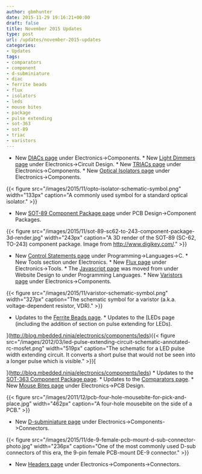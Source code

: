 ```yaml
---
author: gbmhunter
date: 2015-11-29 19:16:21+00:00
draft: false
title: November 2015 Updates
type: post
url: /updates/november-2015-updates
categories:
- Updates
tags:
- comparators
- component
- d-subminiature
- diac
- ferrite beads
- flux
- isolators
- leds
- mouse bites
- package
- pulse extending
- sot-363
- sot-89
- triac
- varistors
---
```


  * New [DIACs page](http://blog.mbedded.ninja/electronics/components/diodes/diacs) under Electronics->Components.  * New [Light Dimmers page](http://blog.mbedded.ninja/electronics/circuit-design/light-dimmers) under Electronics->Circuit Design.  * New [TRIACs page](http://blog.mbedded.ninja/electronics/components/triacs) under Electronics->Components.  * New [Optical Isolators page](http://blog.mbedded.ninja/electronics/components/optical-isolators) under Electronics->Components.  
  
{{< figure src="/images/2015/11/opto-isolator-schematic-symbol.png" width="133px" caption="A commonly used symbol for a standard optical isolator."  >}}  
  
  * New [SOT-89 Component Package page](http://blog.mbedded.ninja/pcb-design/component-packages/sot-89-component-package) under PCB Design->Component Packages.  
  
{{< figure src="/images/2015/11/sot-89-sc62-to-243-component-package-3d-render.jpg" width="243px" caption="A 3D render of the SOT-89 (SC-62, TO-243) component package. Image from http://www.digikey.com/."  >}}  
  
  * New [Control Statements page](http://blog.mbedded.ninja/programming/languages/c/control-statements) under Programming->Languages->C.  * New Tools section under Electronics.  * New [Flux page](http://blog.mbedded.ninja/electronics/tools/flux) under Electronics->Tools.  * The [Javascript page](http://blog.mbedded.ninja/programming/languages/javascript) was moved from under Website Design to under Programming Languages.  * New [Varistors page](http://blog.mbedded.ninja/electronics/components/varistors) under Electronics->Components.  
  
{{< figure src="/images/2015/11/varistor-schematic-symbol.png" width="327px" caption="The schematic symbol for a varistor (a.k.a. voltage-dependent resistor, VDR)."  >}}  
  
  * Updates to the [Ferrite Beads page](http://blog.mbedded.ninja/electronics/components/ferrite-beads).  * Updates to the [LEDs page (including the addition of section on pulse extending for LEDs).  
  
](http://blog.mbedded.ninja/electronics/components/leds){{< figure src="/images/2012/03/led-pulse-extending-circuit-schematic-annotated-rc-mosfet.png" width="519px" caption="The schematic for a LED pulse width extending circuit. It converts a short pulse that would not be seen into a longer pulse which is visible."  >}}[  
  
](http://blog.mbedded.ninja/electronics/components/leds)  * Updates to the [SOT-363 Component Package page](http://blog.mbedded.ninja/pcb-design/component-packages/sot-363-sc-88-component-package).  * Updates to the [Comparators page](http://blog.mbedded.ninja/electronics/components/comparators).  * New [Mouse Bites page](http://blog.mbedded.ninja/pcb-design/mouse-bites) under Electronics->PCB Design.  
  
{{< figure src="/images/2011/12/pcb-four-hole-mousebite-for-pick-and-place.jpg" width="462px" caption="A four-hole mousebite on the side of a PCB."  >}}  
  
  * New [D-subminiature page](http://blog.mbedded.ninja/electronics/components/connectors/d-subminiature-d-sub) under Electronics->Components->Connectors.  
  
{{< figure src="/images/2015/11/de-9-female-pcb-mount-d-sub-connector-photo.jpg" width="236px" caption="One of the most commonly used D-sub connectors of this era, the 9-pin female PCB-mount DE-9 connector."  >}}  
  
  * New [Headers page](http://blog.mbedded.ninja/electronics/components/connectors/headers) under Electronics->Components->Connectors.
